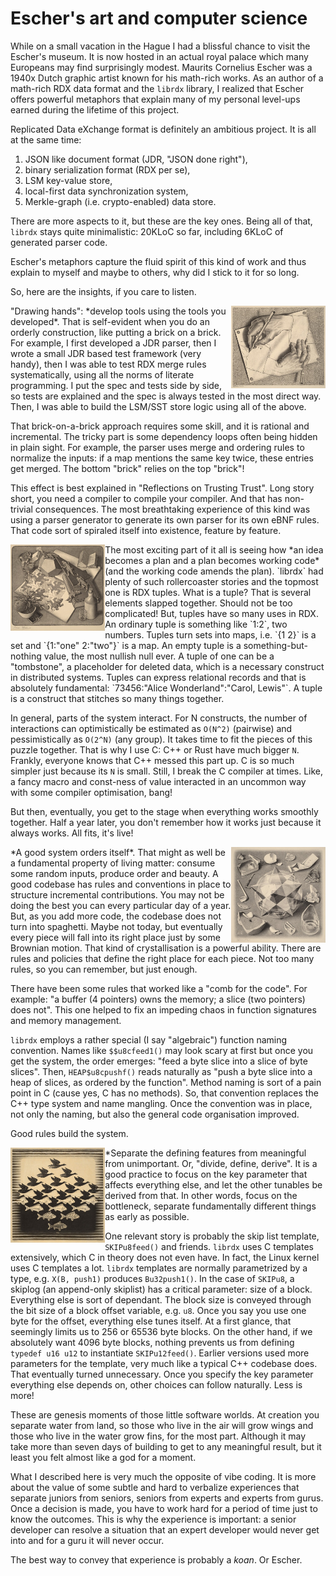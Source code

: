 #   Escher's art and computer science

While on a small vacation in the Hague I had a blissful chance
to visit the Escher's museum. It is now hosted in an actual
royal palace which many Europeans may find surprisingly modest.
Maurits Cornelius Escher was a 1940x Dutch graphic artist known
for his math-rich works. As an author of a math-rich RDX data
format and the `librdx` library, I realized that Escher offers
powerful metaphors that explain many of my personal level-ups
earned during the lifetime of this project.

Replicated Data eXchange format is definitely an ambitious project.
It is all at the same time:

 1. JSON like document format (JDR, "JSON done right"),
 2. binary serialization format (RDX per se),
 3. LSM key-value store,
 4. local-first data synchronization system,
 5. Merkle-graph (i.e. crypto-enabled) data store.

There are more aspects to it, but these are the key ones.
Being all of that, `librdx` stays quite minimalistic: 20KLoC
so far, including 6KLoC of generated parser code.

Escher's metaphors capture the fluid spirit of this kind of work
and thus explain to myself and maybe to others, why did I stick
to it for so long.

So, here are the insights, if you care to listen.

<img align=right width="30%" src="../img/drawing_hands.jpg"/>
"Drawing hands": *develop tools using the tools you developed*.
That is self-evident when you do an orderly construction, like
putting a brick on a brick. For example, I first developed a
JDR parser, then I wrote a small JDR based test framework
(very handy), then I was able to test RDX merge rules systematically,
using all the norms of literate programming. I put the spec and
tests side by side, so tests are explained and the spec is always
tested in the most direct way. Then, I was able to build the
LSM/SST store logic using all of the above.

That brick-on-a-brick approach requires some skill, and it is
rational and incremental. The tricky part is some dependency
loops often being hidden in plain sight. For example,
the parser uses merge and ordering rules to normalize the inputs:
if a map mentions the same key twice, these entries get merged.
The bottom "brick" relies on the top "brick"!

This effect is best explained in "Reflections on Trusting Trust".
Long story short, you need a compiler to compile your compiler.
And that has non-trivial consequences.
The most breathtaking experience of this kind was using a parser
generator to generate its own parser for its own eBNF rules.
That code sort of spiraled itself into existence, feature by feature.

<img align=left width="30%" src="../img/reptiles.jpg"/>
The most exciting part of it all is seeing how *an idea becomes
a plan and a plan becomes working code* (and the working code
amends the plan).
`librdx` had plenty of such rollercoaster stories and the topmost one
is RDX tuples. What is a tuple? That is several elements slapped
together. Should not be too complicated!
But, tuples have so many uses in RDX.
An ordinary tuple is something like `1:2`, two numbers.
Tuples turn sets into maps, i.e. `{1 2}` is a set and `{1:"one" 2:"two"}` is a map.
An empty tuple is a something-but-nothing value, the most nullish null ever.
A tuple of one can be a "tombstone", a placeholder for deleted data,
which is a necessary construct in distributed systems.
Tuples can express relational records and that is absolutely fundamental:
`73456:"Alice Wonderland":"Carol, Lewis"`.
A tuple is a construct that stitches so many things together.

In general, parts of the system interact. For N constructs, the number of
interactions can optimistically be estimated as `O(N^2)` (pairwise)
and pessimistically as `O(2^N)` (any group).
It takes time to fit the pieces of this puzzle together.
That is why I use C: C++ or Rust have much bigger `N`.
Frankly, everyone knows that C++ messed this part up.
C is so much simpler just because its `N` is small.
Still, I break the C compiler at times. 
Like, a fancy macro and const-ness of value interacted in an uncommon way
with some compiler optimisation, bang! 

But then, eventually, you get to the stage when everything works smoothly together.
Half a year later, you don't remember how it works just because it always works.
All fits, it's live!

<img align=right width="30%" src="../img/order_and_chaos.jpg"/>
*A good system orders itself*.
That might as well be a fundamental property of living matter:
consume some random inputs, produce order and beauty.
A good codebase has rules and conventions in place
to structure incremental contributions.
You may not be doing the best you can every particular day of a year.
But, as you add more code, the codebase does not turn into spaghetti.
Maybe not today, but eventually every piece will fall into its right place
just by some Brownian motion.
That kind of crystallisation is a powerful ability.
There are rules and policies that define the right place for each piece.
Not too many rules, so you can remember, but just enough.

There have been some rules that worked like a "comb for the code".
For example: "a buffer (4 pointers) owns the memory; a slice (two pointers) does not".
This one helped to fix an impeding chaos in function signatures and memory management.

`librdx` employs a rather special (I say "algebraic") function naming convention. 
Names like `$$u8cfeed1()` may look scary at first but once you get the system, the order emerges:
"feed a byte slice into a slice of byte slices".
Then, `HEAP$u8cpushf()` reads naturally as
"push a byte slice into a heap of slices, as ordered by the function".
Method naming is sort of a pain point in C (cause yes, C has no methods).
So, that convention replaces the C++ type system and name mangling.
Once the convention was in place, not only the naming,
but also the general code organisation improved.

Good rules build the system.

<img align=left width="30%" src="../img/sky_water.jpg"/>
*Separate the defining features from meaningful from unimportant.
Or, "divide, define, derive".
It is a good practice to focus on the key parameter that affects
everything else, and let the other tunables be derived from that.
In other words, focus on the bottleneck,
separate fundamentally different things as early as possible.

One relevant story is probably the skip list template, `SKIPu8feed()` and friends.
`librdx` uses C templates extensively, which C in theory does not even have.
In fact, the Linux kernel uses C templates a lot.
`librdx` templates are normally parametrized by a type, e.g. `X(B, push1)` produces `Bu32push1()`.
In the case of `SKIPu8`, a skiplog (an append-only skiplist) has a critical parameter: size of a block.
Everything else is sort of dependant.
The block size is conveyed through the bit size of a block offset variable, e.g. `u8`.
Once you say you use one byte for the offset, everything else tunes itself.
At a first glance, that seemingly limits us to 256 or 65536 byte blocks.
On the other hand, if we absolutely want 4096 byte blocks,
nothing prevents us from defining `typedef u16 u12` to instantiate `SKIPu12feed()`.
Earlier versions used more parameters for the template, very much like a typical C++ codebase does.
That eventually turned unnecessary.
Once you specify the key parameter everything else depends on,
other choices can follow naturally.
Less is more!

These are genesis moments of those little software worlds.
At creation you separate water from land, so
those who live in the air will grow wings and those who live in the water grow fins, for the most part.
Although it may take more than seven days of building to get to any meaningful result,
but it least you felt almost like a god for a moment.

What I described here is very much the opposite of vibe coding.
It is more about the value of some subtle and hard to verbalize experiences that separate
juniors from seniors, seniors from experts and experts from gurus.
Once a decision is made, you have to work hard for a period of time just to know the outcomes.
This is why the experience is important: a senior developer can resolve a situation
that an expert developer would never get into and for a guru it will never occur.

The best way to convey that experience is probably a *koan*.
Or Escher.

